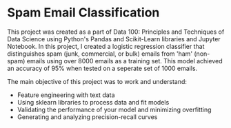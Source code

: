 # Spam Email Classification

This project was created as a part of Data 100: Principles and Techniques of Data Science using Python's Pandas and Scikit-Learn libraries and Jupyter Notebook. In this project, I created a logistic regression classifier that distinguishes spam (junk, commercial, or bulk) emails from 'ham' (non-spam) emails using over 8000 emails as a training set. This model achieved an accuracy of 95% when tested on a seperate set of 1000 emails.

The main objective of this project was to work and understand:
  - Feature engineering with text data
  - Using sklearn libraries to process data and fit models
  - Validating the performance of your model and minimizing overfitting
  - Generating and analyzing precision-recall curves
